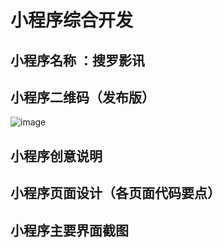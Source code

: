 # 小程序综合开发
 ## 小程序名称 ：搜罗影讯
 
 ## 小程序二维码（发布版）
 ![image](https://github.com/sunlightcold/web-wechat-2017/raw/master/1514080901205/images/搜索.png)
 
 ## 小程序创意说明
 
 ## 小程序页面设计（各页面代码要点）
 
 
 ## 小程序主要界面截图
 
